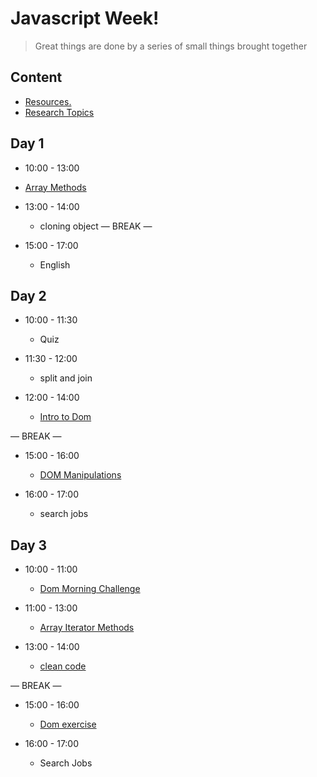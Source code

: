 
# Javascript  Week!

> Great things are done by a series of small things brought together

  

## Content

  


- [Resources.](./Resourses.md)
- [Research Topics](./research-topics.md)

  

  

## Day 1

  

- 10:00 - 13:00
 - [Array Methods](./arrayMethods.md)

- 13:00 - 14:00
   - cloning  object 
— BREAK —

- 15:00 - 17:00
  - English



## Day 2
 
- 10:00 - 11:30
  -  Quiz
 
- 11:30 - 12:00
  - split and join 

- 12:00 - 14:00
  - [Intro to Dom ](./introToDom.md)

— BREAK —
- 15:00 - 16:00
  - [DOM Manipulations](./domMinpluation.md)

- 16:00 - 17:00
  - search jobs

  
## Day 3
 
- 10:00 - 11:00
  - [Dom Morning Challenge](https://github.com/yasmeenattallah/DOM-manipulation-Challenge)

- 11:00 - 13:00 
   - [Array Iterator Methods](./iteratorMethod.md)

- 13:00 - 14:00 
   - [clean code](./cleanCode.md)

— BREAK —

- 15:00 - 16:00 
  - [Dom exercise](./domExercies.md)
 
- 16:00 - 17:00 
  - Search Jobs 







